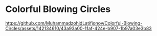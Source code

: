 # Colorful Blowing Circles


https://github.com/MuhammadzohidLatifjonov/Colorful-Blowing-Circles/assets/142134610/43a93a00-11af-424e-b907-1b97a03e3b83

